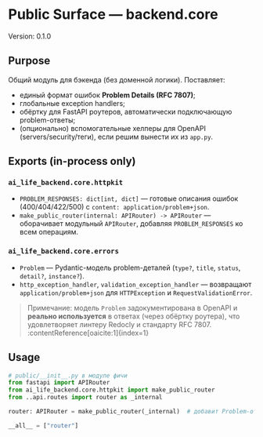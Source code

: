 # Public Surface — backend.core
Version: 0.1.0

## Purpose
Общий модуль для бэкенда (без доменной логики). Поставляет:
- единый формат ошибок **Problem Details (RFC 7807)**;
- глобальные exception handlers;
- обёртку для FastAPI роутеров, автоматически подключающую problem-ответы;
- (опционально) вспомогательные хелперы для OpenAPI (servers/security/теги), если решим вынести их из `app.py`.

## Exports (in-process only)
### `ai_life_backend.core.httpkit`
- `PROBLEM_RESPONSES: dict[int, dict]` — готовые описания ошибок (400/404/422/500) c `content: application/problem+json`.
- `make_public_router(internal: APIRouter) -> APIRouter` — оборачивает модульный `APIRouter`, добавляя `PROBLEM_RESPONSES` ко всем операциям.

### `ai_life_backend.core.errors`
- `Problem` — Pydantic-модель problem-деталей (`type?`, `title`, `status`, `detail?`, `instance?`).
- `http_exception_handler`, `validation_exception_handler` — возвращают `application/problem+json` для `HTTPException` и `RequestValidationError`.

> Примечание: модель `Problem` задокументирована в OpenAPI и **реально используется** в ответах (через обёртку роутера), что удовлетворяет линтеру Redocly и стандарту RFC 7807. :contentReference[oaicite:1]{index=1}

## Usage
```py
# public/__init__.py в модуле фичи
from fastapi import APIRouter
from ai_life_backend.core.httpkit import make_public_router
from ..api.routes import router as _internal

router: APIRouter = make_public_router(_internal)  # добавит Problem-ответы ко всем операциям

__all__ = ["router"]
